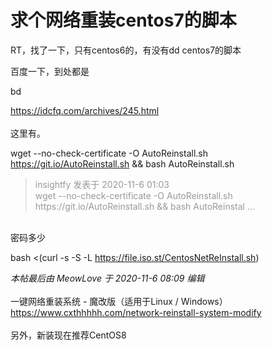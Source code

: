 # 求个网络重装centos7的脚本


RT，找了一下，只有centos6的，有没有dd centos7的脚本

百度一下，到处都是

bd

https://idcfq.com/archives/245.html<br />
<br />
这里有。

wget --no-check-certificate -O AutoReinstall.sh https://git.io/AutoReinstall.sh &amp;&amp; bash AutoReinstall.sh

<div class="quote"><blockquote><font color="#999999">insightfy 发表于 2020-11-6 01:03</font><br />
<font color="#999999">wget --no-check-certificate -O AutoReinstall.sh https://git.io/AutoReinstall.sh &amp;&amp; bash AutoReinstal ...</font></blockquote></div><br />
密码多少

bash &lt;(curl -s -S -L https://file.iso.st/CentosNetReInstall.sh)

<i class="pstatus"> 本帖最后由 MeowLove 于 2020-11-6 08:09 编辑 </i><br />
<br />
一键网络重装系统 - 魔改版（适用于Linux / Windows）<br />
<a href="https://www.cxthhhhh.com/network-reinstall-system-modify" target="_blank">https://www.cxthhhhh.com/network-reinstall-system-modify</a><br />
<br />
另外，新装现在推荐CentOS8
